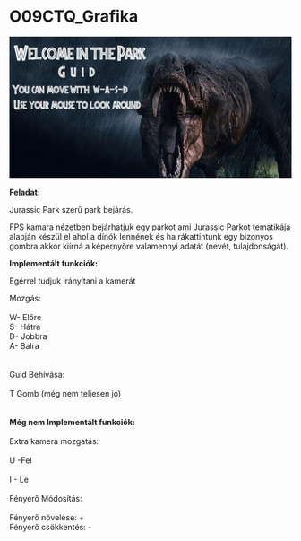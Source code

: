 # O09CTQ_Grafika
 
 ![alt text](https://github.com/marcibaumel/O09CTQ_Grafika/blob/main/feladat/textures/guide.png "Title")
 
<strong>Feladat:</strong>

Jurassic Park szerű park bejárás.

FPS kamara nézetben bejárhatjuk egy parkot ami Jurassic Parkot tematikája alapján készül el ahol a dínók lennének és ha rákattintunk egy bizonyos gombra akkor kiírná a képernyőre valamennyi adatát (nevét, tulajdonságát). 


<strong>Implementált funkciók:</strong>

Egérrel tudjuk irányítani a kamerát 

Mozgás:
<br><br>
W- Előre <br>
S- Hátra <br>
D- Jobbra <br>
A- Balra 
<br><br><br>
Guid Behívása:
<br><br>
T Gomb (még nem teljesen jó)
<br><br><br>
<strong>Még nem Implementált funkciók:</strong>
<br><br>
Extra kamera mozgatás:
<br><br>
U -Fel<br><br>
I  - Le
<br><br>
Fényerő Módosítás:
<br><br>
Fényerő növelése: +<br>
Fényerő csökkentés: -
<br><br>




